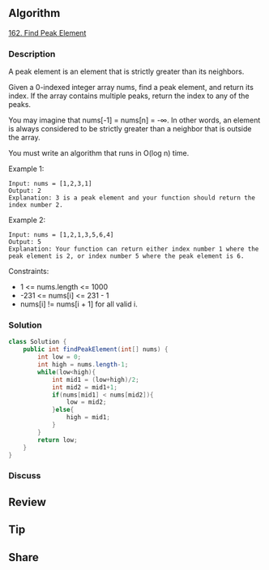 ## Algorithm

[162. Find Peak Element](https://leetcode.com/problems/find-peak-element/)

### Description

A peak element is an element that is strictly greater than its neighbors.

Given a 0-indexed integer array nums, find a peak element, and return its index. If the array contains multiple peaks, return the index to any of the peaks.

You may imagine that nums[-1] = nums[n] = -∞. In other words, an element is always considered to be strictly greater than a neighbor that is outside the array.

You must write an algorithm that runs in O(log n) time.


Example 1:

```
Input: nums = [1,2,3,1]
Output: 2
Explanation: 3 is a peak element and your function should return the index number 2.
```

Example 2:

```
Input: nums = [1,2,1,3,5,6,4]
Output: 5
Explanation: Your function can return either index number 1 where the peak element is 2, or index number 5 where the peak element is 6.
```

Constraints:

- 1 <= nums.length <= 1000
- -231 <= nums[i] <= 231 - 1
- nums[i] != nums[i + 1] for all valid i.

### Solution

```java
class Solution {
    public int findPeakElement(int[] nums) {
        int low = 0;
        int high = nums.length-1;
        while(low<high){
            int mid1 = (low+high)/2;
            int mid2 = mid1+1;
            if(nums[mid1] < nums[mid2]){
                low = mid2;
            }else{
                high = mid1;
            }    
        }
        return low;
    }
}
```

### Discuss

## Review


## Tip


## Share
